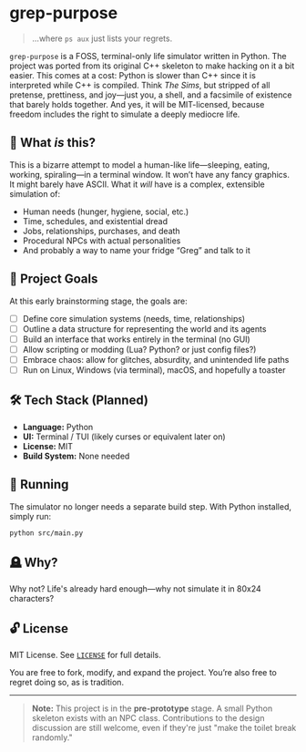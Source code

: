 # grep-purpose

> ...where `ps aux` just lists your regrets.

`grep-purpose` is a FOSS, terminal-only life simulator written in Python. The project was ported from its original C++ skeleton to make hacking on it a bit easier. This comes at a cost: Python is slower than C++ since it is interpreted while C++ is compiled. Think *The Sims*, but stripped of all pretense, prettiness, and joy—just you, a shell, and a facsimile of existence that barely holds together. And yes, it will be MIT-licensed, because freedom includes the right to simulate a deeply mediocre life.

## 🧠 What *is* this?

This is a bizarre attempt to model a human-like life—sleeping, eating, working, spiraling—in a terminal window. It won’t have any fancy graphics. It might barely have ASCII. What it *will* have is a complex, extensible simulation of:

- Human needs (hunger, hygiene, social, etc.)
- Time, schedules, and existential dread
- Jobs, relationships, purchases, and death
- Procedural NPCs with actual personalities
- And probably a way to name your fridge “Greg” and talk to it

## 🎯 Project Goals

At this early brainstorming stage, the goals are:

- [ ] Define core simulation systems (needs, time, relationships)
- [ ] Outline a data structure for representing the world and its agents
- [ ] Build an interface that works entirely in the terminal (no GUI)
- [ ] Allow scripting or modding (Lua? Python? or just config files?)
- [ ] Embrace chaos: allow for glitches, absurdity, and unintended life paths
- [ ] Run on Linux, Windows (via terminal), macOS, and hopefully a toaster

## 🛠️ Tech Stack (Planned)

- **Language:** Python
- **UI:** Terminal / TUI (likely curses or equivalent later on)
- **License:** MIT
- **Build System:** None needed

## 🔧 Running

The simulator no longer needs a separate build step. With Python installed,
simply run:

```bash
python src/main.py
```

## 🪦 Why?

Why not? Life's already hard enough—why not simulate it in 80x24 characters?

## 🔓 License

MIT License. See [`LICENSE`](LICENSE) for full details.

You are free to fork, modify, and expand the project. You’re also free to regret doing so, as is tradition.

---

> **Note:** This project is in the **pre-prototype** stage. A small Python skeleton exists with an NPC class. Contributions to the design discussion are still welcome, even if they're just "make the toilet break randomly."


